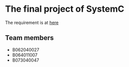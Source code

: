 # The final project of SystemC

The requirement is at [here](./requirement.pdf)

## Team members
- B062040027
- B064011007
- B073040047
